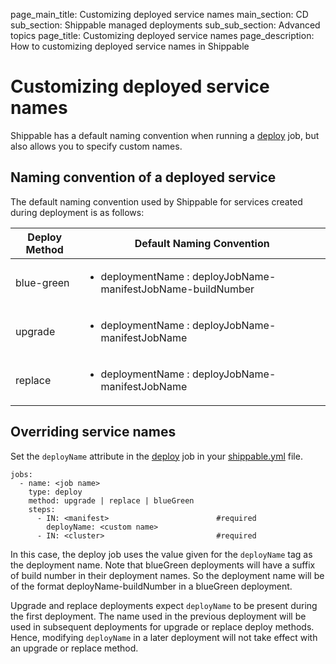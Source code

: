 page_main_title: Customizing deployed service names
main_section: CD
sub_section: Shippable managed deployments
sub_sub_section: Advanced topics
page_title: Customizing deployed service names
page_description: How to customizing deployed service names in Shippable

# Customizing deployed service names

Shippable has a default naming convention when running a [deploy](/platform/workflow/job/deploy) job, but also allows you to specify custom names.

## Naming convention of a deployed service

The default naming convention used by Shippable for services created during deployment is as follows:

| Deploy Method | Default Naming Convention |
|--------------|---------------------------|
| blue-green | <ul><li>deploymentName : deployJobName-manifestJobName-buildNumber</li><ul> |
| upgrade | <ul><li>deploymentName : deployJobName-manifestJobName</li><ul> |
| replace | <ul><li>deploymentName : deployJobName-manifestJobName</li><ul> |

## Overriding service names

Set the `deployName` attribute in the [deploy](/platform/workflow/job/deploy) job in your [shippable.yml](/platform/workflow/config/) file.

```
jobs:
  - name: <job name>
    type: deploy
    method: upgrade | replace | blueGreen
    steps:
      - IN: <manifest>                        #required
        deployName: <custom name>
      - IN: <cluster>                         #required
```

In this case, the deploy job uses the value given for the `deployName` tag as the deployment name. Note that blueGreen deployments will have a suffix of build number in their deployment names. So the deployment name will be of the format deployName-buildNumber in a blueGreen deployment.

Upgrade and replace deployments expect `deployName` to be present during the first deployment. The name used in the previous deployment will be used in subsequent deployments for upgrade or replace deploy methods. Hence, modifying `deployName` in a later deployment will not take effect with an upgrade or replace method.
